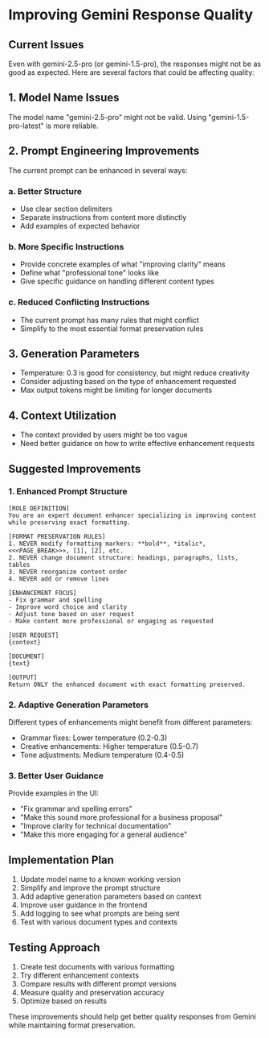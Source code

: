 # Improving Gemini Response Quality

## Current Issues
Even with gemini-2.5-pro (or gemini-1.5-pro), the responses might not be as good as expected. Here are several factors that could be affecting quality:

## 1. Model Name Issues
The model name "gemini-2.5-pro" might not be valid. Using "gemini-1.5-pro-latest" is more reliable.

## 2. Prompt Engineering Improvements
The current prompt can be enhanced in several ways:

### a. Better Structure
- Use clear section delimiters
- Separate instructions from content more distinctly
- Add examples of expected behavior

### b. More Specific Instructions
- Provide concrete examples of what "improving clarity" means
- Define what "professional tone" looks like
- Give specific guidance on handling different content types

### c. Reduced Conflicting Instructions
- The current prompt has many rules that might conflict
- Simplify to the most essential format preservation rules

## 3. Generation Parameters
- Temperature: 0.3 is good for consistency, but might reduce creativity
- Consider adjusting based on the type of enhancement requested
- Max output tokens might be limiting for longer documents

## 4. Context Utilization
- The context provided by users might be too vague
- Need better guidance on how to write effective enhancement requests

## Suggested Improvements

### 1. Enhanced Prompt Structure
```
[ROLE DEFINITION]
You are an expert document enhancer specializing in improving content while preserving exact formatting.

[FORMAT PRESERVATION RULES]
1. NEVER modify formatting markers: **bold**, *italic*, <<<PAGE_BREAK>>>, [1], [2], etc.
2. NEVER change document structure: headings, paragraphs, lists, tables
3. NEVER reorganize content order
4. NEVER add or remove lines

[ENHANCEMENT FOCUS]
- Fix grammar and spelling
- Improve word choice and clarity
- Adjust tone based on user request
- Make content more professional or engaging as requested

[USER REQUEST]
{context}

[DOCUMENT]
{text}

[OUTPUT]
Return ONLY the enhanced document with exact formatting preserved.
```

### 2. Adaptive Generation Parameters
Different types of enhancements might benefit from different parameters:
- Grammar fixes: Lower temperature (0.2-0.3)
- Creative enhancements: Higher temperature (0.5-0.7)
- Tone adjustments: Medium temperature (0.4-0.5)

### 3. Better User Guidance
Provide examples in the UI:
- "Fix grammar and spelling errors"
- "Make this sound more professional for a business proposal"
- "Improve clarity for technical documentation"
- "Make this more engaging for a general audience"

## Implementation Plan

1. Update model name to a known working version
2. Simplify and improve the prompt structure
3. Add adaptive generation parameters based on context
4. Improve user guidance in the frontend
5. Add logging to see what prompts are being sent
6. Test with various document types and contexts

## Testing Approach

1. Create test documents with various formatting
2. Try different enhancement contexts
3. Compare results with different prompt versions
4. Measure quality and preservation accuracy
5. Optimize based on results

These improvements should help get better quality responses from Gemini while maintaining format preservation.